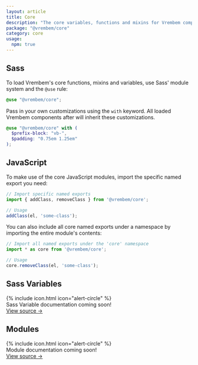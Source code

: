 ```yaml
---
layout: article
title: Core
description: "The core variables, functions and mixins for Vrembem components."
package: "@vrembem/core"
category: core
usage:
  npm: true
---
```


## Sass

To load Vrembem's core functions, mixins and variables, use Sass' module system and the `@use` rule:

```scss
@use "@vrembem/core";
```

Pass in your own customizations using the `with` keyword. All loaded Vrembem components after will inherit these customizations.

```scss
@use "@vrembem/core" with (
  $prefix-block: "vb-",
  $padding: "0.75em 1.25em"
);
```

## JavaScript

To make use of the core JavaScript modules, import the specific named export you need:

```js
// Import specific named exports
import { addClass, removeClass } from '@vrembem/core';

// Usage
addClass(el, 'some-class');
```

You can also include all core named exports under a namespace by importing the entire module's contents:

```js
// Import all named exports under the 'core' namespace
import * as core from '@vrembem/core';

// Usage
core.removeClass(el, 'some-class');
```

## Sass Variables

<div class="notice notice_state_caution">
  <div class="notice__body">
    <div class="media media_stack_lg media_gap_xs">
      <div class="media__body media media_gap_xs">
        <div class="media__obj">
          {% include icon.html icon="alert-circle" %}
        </div>
        <div class="media__body">
          Sass Variable documentation coming soon!
        </div>
      </div>
      <div class="media__obj">
        <a class="link text-nowrap" href="https://github.com/sebnitu/vrembem/blob/main/packages/core/src/css/_variables.scss">View source &rarr;</a>
      </div>
    </div>
  </div>
</div>

## Modules

<div class="notice notice_state_caution">
  <div class="notice__body">
    <div class="media media_stack_lg media_gap_xs">
      <div class="media__body media media_gap_xs">
        <div class="media__obj">
          {% include icon.html icon="alert-circle" %}
        </div>
        <div class="media__body">
          Module documentation coming soon!
        </div>
      </div>
      <div class="media__obj">
        <a class="link text-nowrap" href="https://github.com/sebnitu/vrembem/tree/main/packages/core/src/js">View source &rarr;</a>
      </div>
    </div>
  </div>
</div>

